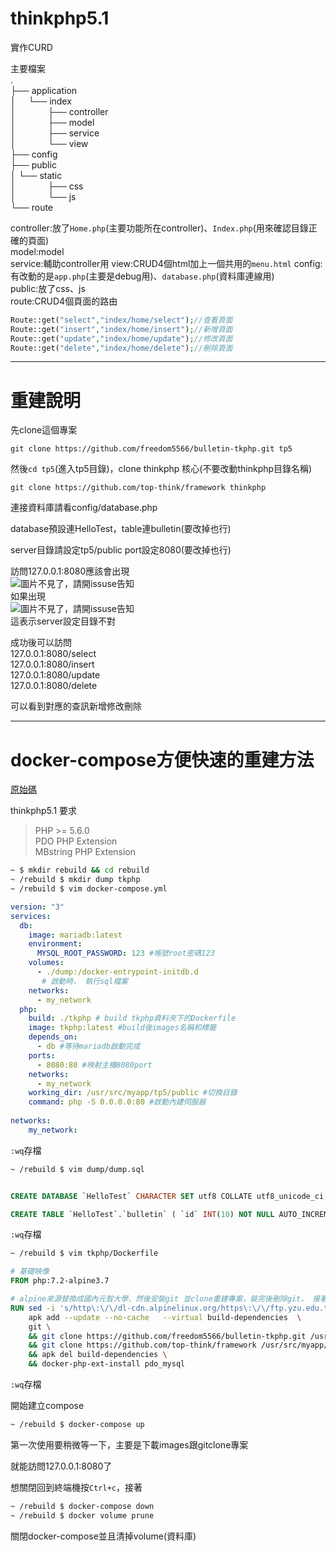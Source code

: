 # thinkphp5.1

實作CURD


主要檔案      
.       
├── application     
│&nbsp;&nbsp;&nbsp;&nbsp;&nbsp;└── index       
│&nbsp;&nbsp;&nbsp;&nbsp;&nbsp;&nbsp;&nbsp;&nbsp;&nbsp;&nbsp;&nbsp;&nbsp;&nbsp;├── controller      
│&nbsp;&nbsp;&nbsp;&nbsp;&nbsp;&nbsp;&nbsp;&nbsp;&nbsp;&nbsp;&nbsp;&nbsp;&nbsp;├── model       
│&nbsp;&nbsp;&nbsp;&nbsp;&nbsp;&nbsp;&nbsp;&nbsp;&nbsp;&nbsp;&nbsp;&nbsp;&nbsp;├── service     
│&nbsp;&nbsp;&nbsp;&nbsp;&nbsp;&nbsp;&nbsp;&nbsp;&nbsp;&nbsp;&nbsp;&nbsp;&nbsp;└── view        
├── config      
├── public      
│   └── static      
│&nbsp;&nbsp;&nbsp;&nbsp;&nbsp;&nbsp;&nbsp;&nbsp;&nbsp;&nbsp;&nbsp;&nbsp;&nbsp;├── css     
│&nbsp;&nbsp;&nbsp;&nbsp;&nbsp;&nbsp;&nbsp;&nbsp;&nbsp;&nbsp;&nbsp;&nbsp;&nbsp;└── js      
└── route           

controller:放了`Home.php`(主要功能所在controller)、`Index.php`(用來確認目錄正確的頁面)      
model:model   
service:輔助controller用
view:CRUD4個html加上一個共用的`menu.html`    config:有改動的是`app.php`(主要是debug用)、`database.php`(資料庫連線用)        
public:放了css、js      
route:CRUD4個頁面的路由
```php
Route::get("select","index/home/select");//查看頁面
Route::get("insert","index/home/insert");//新增頁面
Route::get("update","index/home/update");//修改頁面
Route::get("delete","index/home/delete");//刪除頁面
```
***
# 重建說明

先clone這個專案
```git
git clone https://github.com/freedom5566/bulletin-tkphp.git tp5
```
然後`cd tp5`(進入tp5目錄)，clone thinkphp 核心(不要改動thinkphp目錄名稱)
```git
git clone https://github.com/top-think/framework thinkphp
```

連接資料庫請看config/database.php

database預設連HelloTest，table連bulletin(要改掉也行)

server目錄請設定tp5/public
port設定8080(要改掉也行)

訪問127.0.0.1:8080應該會出現        
![圖片不見了，請開issuse告知](https://github.com/freedom5566/friendly-PHP/blob/master/images/thphp5/start.png "成功圖")     
如果出現        
![圖片不見了，請開issuse告知](https://github.com/freedom5566/friendly-PHP/blob/master/images/thphp5/error.png "成功圖")     
這表示server設定目錄不對

成功後可以訪問      
127.0.0.1:8080/select       
127.0.0.1:8080/insert       
127.0.0.1:8080/update       
127.0.0.1:8080/delete       

可以看到對應的查訊新增修改刪除
***
# docker-compose方便快速的重建方法
[原始碼](https://github.com/freedom5566/ubiquitous-docker/tree/master/docker-compose/rebuild_php%2Bmariadb "github")

thinkphp5.1 要求

>   PHP >= 5.6.0        
    PDO PHP Extension       
    MBstring PHP Extension      

```sh
~ $ mkdir rebuild && cd rebuild 
~ /rebuild $ mkdir dump tkphp
~ /rebuild $ vim docker-compose.yml
```

```yml
version: "3"
services: 
  db: 
    image: mariadb:latest
    environment:
      MYSQL_ROOT_PASSWORD: 123 #帳號root密碼123
    volumes:
      - ./dump:/docker-entrypoint-initdb.d
       # 啟動時， 執行sql檔案
    networks:
      - my_network 
  php:
    build: ./tkphp # build tkphp資料夾下的Dockerfile
    image: tkphp:latest #build後images名稱和標籤
    depends_on:
      - db #等待mariadb啟動完成
    ports:
      - 8080:80 #映射主機8080port
    networks:
      - my_network
    working_dir: /usr/src/myapp/tp5/public #切換目錄
    command: php -S 0.0.0.0:80 #啟動內建伺服器
    
networks:
    my_network:
```
`:wq`存檔

```sh
~ /rebuild $ vim dump/dump.sql
```

```sql

CREATE DATABASE `HelloTest` CHARACTER SET utf8 COLLATE utf8_unicode_ci;

CREATE TABLE `HelloTest`.`bulletin` ( `id` INT(10) NOT NULL AUTO_INCREMENT , `article` VARCHAR(100) NOT NULL , `author` VARCHAR(10) NOT NULL , `title` VARCHAR(10) NOT NULL , PRIMARY KEY (`id`)) ENGINE = InnoDB;
```
`:wq`存檔

```sh
~ /rebuild $ vim tkphp/Dockerfile
```

```dockerfile
# 基礎映像
FROM php:7.2-alpine3.7

# alpine來源替換成國內元智大學，然後安裝git 並clone重建專案，裝完後刪除git， 接著安裝pdo_mysql， MBstring、PDO在php:7.2-alpine3.7已經有了，所以不需要再裝
RUN sed -i 's/http\:\/\/dl-cdn.alpinelinux.org/https\:\/\/ftp.yzu.edu.tw\/Linux/g' /etc/apk/repositories  && \
    apk add --update --no-cache   --virtual build-dependencies  \
    git \
    && git clone https://github.com/freedom5566/bulletin-tkphp.git /usr/src/myapp/tp5 \
    && git clone https://github.com/top-think/framework /usr/src/myapp/tp5/thinkphp \
    && apk del build-dependencies \
    && docker-php-ext-install pdo_mysql 
```
`:wq`存檔

開始建立compose

```sh
~ /rebuild $ docker-compose up
```

第一次使用要稍微等一下，主要是下載images跟gitclone專案

就能訪問127.0.0.1:8080了

想關閉回到終端機按`Ctrl+c`，接著

```sh
~ /rebuild $ docker-compose down 
~ /rebuild $ docker volume prune
```
關閉docker-compose並且清掉volume(資料庫)
